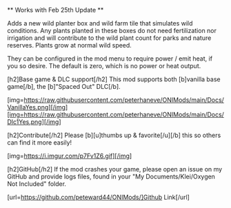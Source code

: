 ** Works with Feb 25th Update **

Adds a new wild planter box and wild farm tile that simulates wild conditions. Any plants planted in these boxes do not need fertilization nor irrigation and will contribute to the wild plant count for parks and nature reserves. Plants grow at normal wild speed.

They can be configured in the mod menu to require power / emit heat, if you so desire. The default is zero, which is no power or heat output.

[h2]Base game & DLC support[/h2]
This mod supports both [b]vanilla base game[/b], the [b]"Spaced Out" DLC[/b].

[img=https://raw.githubusercontent.com/peterhaneve/ONIMods/main/Docs/VanillaYes.png][/img][img=https://raw.githubusercontent.com/peterhaneve/ONIMods/main/Docs/Dlc1Yes.png][/img]

[h2]Contribute[/h2]
Please [b][u]thumbs up & favorite[/u][/b] this so others can find it more easily!

[img=https://i.imgur.com/p7Fv1Z6.gif][/img]

[h2]GitHub[/h2]
If the mod crashes your game, please open an issue on my GitHub and provide logs files, found in your "My Documents/Klei/Oxygen Not Included" folder.

[url=https://github.com/peteward44/ONIMods/]Github Link[/url]
